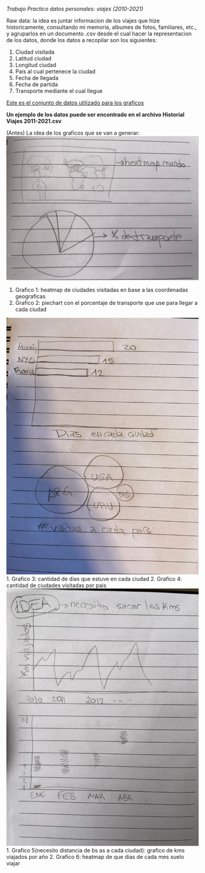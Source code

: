 *Trabajo Practico datos personales: viajes (2010-2021)*

Raw data: la idea es juntar informacion de los viajes que hize historicamente, consultando mi memoria, albumes de fotos, familiares, etc., y agruparlos en un documento .csv desde el cual hacer la representacion de los datos, donde los datos a recopilar son los siguientes:
1. Ciudad visitada 
2. Latitud ciudad
3. Longitud ciudad
4. Pais al cual pertenece la ciudad
5. Fecha de llegada
6. Fecha de partida
7. Transporte mediante el cual llegue

[Este es el conjunto de datos utilizado para los graficos](https://github.com/pvedoya/infovis/blob/gh-pages/datos-personales/Historial%20Viajes%202011-2021.csv)

**Un ejemplo de los datos puede ser encontrado en el archivo Historial Viajes 2011-2021.csv**

(Antes) La idea de los graficos que se van a generar: 
<img src="./Graficos 1.jpeg"/>
1. Grafico 1: heatmap de ciudades visitadas en base a las coordenadas geograficas
2. Grafico 2: piechart con el porcentaje de transporte que use para llegar a cada ciudad
<img src="./Graficos 2.jpeg"/>
1. Grafico 3: cantidad de dias que estuve en cada ciudad
2. Grafico 4: cantidad de ciudades visitadas por pais 
<img src="./Graficos 3.jpeg"/>
1. Grafico 5(necesito distancia de bs as a cada ciudad): grafico de kms viajados por año 
2. Grafico 6: heatmap de que dias de cada mes suelo viajar
